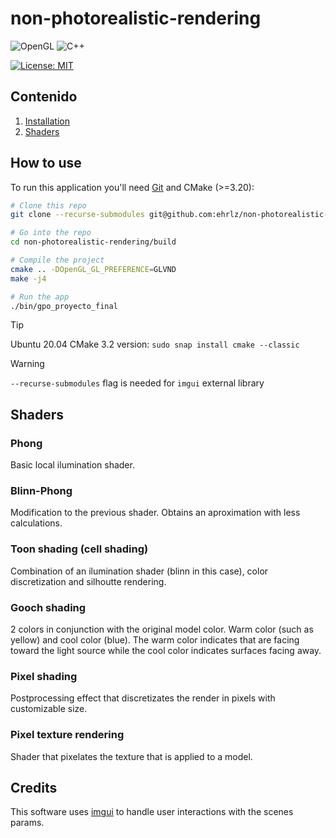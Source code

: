 # non-photorealistic-rendering


![OpenGL](https://img.shields.io/badge/OpenGL-%23FFFFFF.svg?style=for-the-badge&logo=opengl)
![C++](https://img.shields.io/badge/c++-%2300599C.svg?style=for-the-badge&logo=c%2B%2B&logoColor=white)

[![License: MIT](https://img.shields.io/badge/License-MIT-yellow.svg)](https://opensource.org/licenses/MIT)

## Contenido
1. [Installation](#Instalación)
1. [Shaders](#Shaders)


## How to use

To run this application you'll need [Git](https://git-scm.com) and CMake (>=3.20):
```bash
# Clone this repo
git clone --recurse-submodules git@github.com:ehrlz/non-photorealistic-rendering.git

# Go into the repo
cd non-photorealistic-rendering/build

# Compile the project
cmake .. -DOpenGL_GL_PREFERENCE=GLVND
make -j4

# Run the app
./bin/gpo_proyecto_final
```
> [!TIP]
> Ubuntu 20.04 CMake 3.2 version: `sudo snap install cmake --classic`

> [!WARNING]
> `--recurse-submodules` flag is needed for `imgui` external library


## Shaders
### Phong

Basic local ilumination shader.

### Blinn-Phong

Modification to the previous shader. Obtains an aproximation with less calculations.

### Toon shading (cell shading)

Combination of an ilumination shader (blinn in this case), color discretization and silhoutte rendering.

### Gooch shading

2 colors in conjunction with the original model color. Warm color (such as yellow) and cool color (blue). The warm color indicates that are facing toward the light source while the cool color indicates surfaces facing away.

### Pixel shading

Postprocessing effect that discretizates the render in pixels with customizable size.

### Pixel texture rendering

Shader that pixelates the texture that is applied to a model.

## Credits
This software uses [imgui](https://github.com/ocornut/imgui) to handle user interactions with the scenes params.